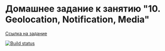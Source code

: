 # Домашнее задание к занятию "10. Geolocation, Notification, Media"

[Ссылка на задание](https://github.com/netology-code/ahj-homeworks/tree/video/media)

[![Build status](https://ci.appveyor.com/api/projects/status/d509o33yl7rl4xh7?svg=true)](https://ci.appveyor.com/project/arhandreu/js-media)